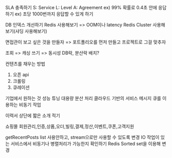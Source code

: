 SLA 충족하기
S: Service
L: Level
A: Agreement
ex) 99% 확률로 0.4초 안에 응답하기
ex) 초당 1000번까지 응답할 수 있게 하기


DB 인덱스 개선하기 
Redis 사용해보기 => OOM이나 latency
Redis Cluster 사용해보기(샤딩 사용해보기)



면접관이 보고 싶은 것을 만들자
=> 포트폴리오를 먼저 만들고 프로젝트로 그걸 맞추자

조회 => 캐싱
쓰기 => 동시성
DB락, 분산락
배치?

컨텐츠를 채우는 방법
1. 오픈 api
2. 크롤링
3. 큐레이션

기업에서 원하는 것
성능 튜닝
대용량 분산 처리
클라우드 기반의 서비스
메시지 큐를 이용하는 비동기 작업

이력서 상단에 짧은 소개 적기

쇼핑몰
회원관리,인증,상품,오더,빌링,결제,정산,이벤트,쿠폰,고객지원

getRecentPosts list 사용안하고, stream으로만 사용할 수 있도록 변경
IO 작업이 있는 서비스에서 비동기나 병렬처리가 가능한지 확인하기
Redis Sorted set을 이용해 변경
